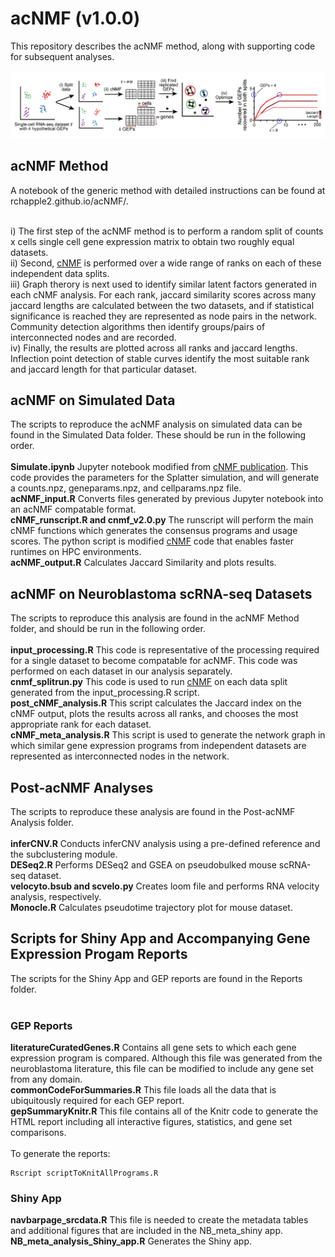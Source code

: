 # acNMF (v1.0.0)
This repository describes the acNMF method, along with supporting code for subsequent analyses.
<br><br>
![Alt Text](images/acNMF_schematic.png)

## acNMF Method
A notebook of the generic method with detailed instructions can be found at rchapple2.github.io/acNMF/.<br><br>

i) The first step of the acNMF method is to perform a random split of counts x cells single cell gene expression matrix to obtain two roughly equal datasets.<br>
ii) Second, [cNMF](https://github.com/dylkot/cNMF/tree/master) is performed over a wide range of ranks on each of these independent data splits. <br>
iii) Graph therory is next used to identify similar latent factors generated in each cNMF analysis. For each rank, jaccard similarity scores across many jaccard lengths are calculated between the two datasets, and if statistical significance is reached they are represented as node pairs in the network.  Community detection algorithms then identify groups/pairs of interconnected nodes and are recorded.<br>
iv) Finally, the results are plotted across all ranks and jaccard lengths.  Inflection point detection of stable curves identify the most suitable rank and jaccard length for that particular dataset.<br>

## acNMF on Simulated Data
The scripts to reproduce the acNMF analysis on simulated data can be found in the Simulated Data folder.  These should be run in the following order. <br><br>
**Simulate.ipynb** Jupyter notebook modified from [cNMF publication](https://github.com/dylkot/cNMF/blob/master/Tutorials/analyze_simulated_example_data.ipynb). This code provides the parameters for the Splatter simulation, and will generate a counts.npz, geneparams.npz, and cellparams.npz file.<br>
**acNMF_input.R** Converts files generated by previous Jupyter notebook into an acNMF compatable format.<br>
**cNMF_runscript.R and cnmf_v2.0.py** The runscript will perform the main cNMF functions which generates the consensus programs and usage scores.  The python script is modified [cNMF](https://github.com/dylkot/cNMF/tree/master) code that enables faster runtimes on HPC environments.<br>
**acNMF_output.R** Calculates Jaccard Similarity and plots results.<br>

## acNMF on Neuroblastoma scRNA-seq Datasets
The scripts to reproduce this analysis are found in the acNMF Method folder, and should be run in the following order.<br><br>
**input_processing.R** This code is representative of the processing required for a single dataset to become compatable for acNMF.  This code was performed on each dataset in our analysis separately.<br>
**cnmf_splitrun.py** This code is used to run [cNMF](https://github.com/dylkot/cNMF/tree/master) on each data split generated from the input_processing.R script.<br>
**post_cNMF_analysis.R**  This script calculates the Jaccard index on the cNMF output, plots the results across all ranks, and chooses the most appropriate rank for each dataset. <br>
**cNMF_meta_analysis.R**  This script is used to generate the network graph in which similar gene expression programs from independent datasets are represented as interconnected nodes in the network.<br> 

## Post-acNMF Analyses
The scripts to reproduce these analysis are found in the Post-acNMF Analysis folder. <br><br>
**inferCNV.R** Conducts inferCNV analysis using a pre-defined reference and the subclustering module.<br>
**DESeq2.R** Performs DESeq2 and GSEA on pseudobulked mouse scRNA-seq dataset.<br>
**velocyto.bsub and scvelo.py** Creates loom file and performs RNA velocity analysis, respectively.<br>
**Monocle.R** Calculates pseudotime trajectory plot for mouse dataset.<br>

## Scripts for Shiny App and Accompanying Gene Expression Progam Reports
The scripts for the Shiny App and GEP reports are found in the Reports folder.<br><br>
### GEP Reports
**literatureCuratedGenes.R** Contains all gene sets to which each gene expression program is compared.  Although this file was generated from the neuroblastoma literature, this file can be modified to include any gene set from any domain. <br>
**commonCodeForSummaries.R** This file loads all the data that is ubiquitously required for each GEP report.<br>
**gepSummaryKnitr.R** This file contains all of the Knitr code to generate the HTML report including all interactive figures, statistics, and gene set comparisons.<br><br>
To generate the reports: 
```{r, message=F}
Rscript scriptToKnitAllPrograms.R
```

### Shiny App
**navbarpage_srcdata.R** This file is needed to create the metadata tables and additional figures that are included in the NB_meta_shiny app.<br>
**NB_meta_analysis_Shiny_app.R** Generates the Shiny app.
